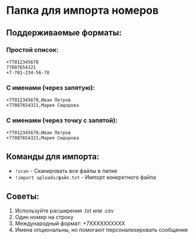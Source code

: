 # Папка для импорта номеров

## Поддерживаемые форматы:

### Простой список:
```
+77012345678
77087654321
+7-701-234-56-78
```

### С именами (через запятую):
```
+77012345678,Иван Петров
+77087654321,Мария Сидорова
```

### С именами (через точку с запятой):
```
+77012345678;Иван Петров
+77087654321;Мария Сидорова
```

## Команды для импорта:

- `!scan` - Сканировать все файлы в папке
- `!import uploads/файл.txt` - Импорт конкретного файла

## Советы:

1. Используйте расширения .txt или .csv
2. Один номер на строку
3. Международный формат: +7XXXXXXXXXX
4. Имена опциональны, но помогают персонализировать сообщения

